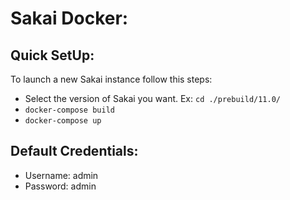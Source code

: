 # Sakai Docker:

## Quick SetUp:
To launch a new Sakai instance follow this steps:
* Select the version of Sakai you want. Ex: `cd ./prebuild/11.0/`
* `docker-compose build`
* `docker-compose up`

## Default Credentials:
* Username: admin
* Password: admin
